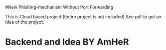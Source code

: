 #New Phishing-mechanism Without Port Forwarding


This is Cloud based project.(Entire project is not included)
See pdf to get an idea of the project.

# Backend and Idea BY AmHeR
